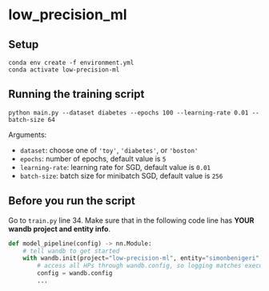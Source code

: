 # low_precision_ml
 
## Setup

```
conda env create -f environment.yml  
conda activate low-precision-ml
```

## Running the training script
`python main.py --dataset diabetes --epochs 100 --learning-rate 0.01 --batch-size 64 `

Arguments:
* `dataset`: choose one of `'toy'`, `'diabetes'`, or `'boston'`
* `epochs`: number of epochs, default value is `5`
* `learning-rate`: learning rate for SGD, default value is `0.01`
* `batch-size`: batch size for minibatch SGD, default value is `256`

## Before you run the script
Go to `train.py` line 34. Make sure that in the following code line has **YOUR wandb project and entity info**.
```python
def model_pipeline(config) -> nn.Module:
    # tell wandb to get started
    with wandb.init(project="low-precision-ml", entity="simonbenigeri", config=config):
        # access all HPs through wandb.config, so logging matches execution!
        config = wandb.config
        ...
```